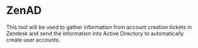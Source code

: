 # ZenAD
This tool will be used to gather information from account creation tickets in Zendesk and send the information into Active 
Directory to automatically create user accounts.
